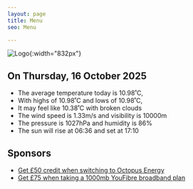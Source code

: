 ```yaml
---
layout: page
title: Menu
seo: Menu

---
```


![Logo](/images/logo.jpg){:width="832px"}

<!-- weather_marker starts -->
## On Thursday, 16 October 2025

- The average temperature today is 10.98˚C,
- With highs of 10.98˚C and lows of 10.98˚C,
- It may feel like 10.38˚C with broken clouds
- The wind speed is 1.33m/s and visibility is 10000m
- The pressure is 1027hPa and humidity is 86%
- The sun will rise at 06:36 and set at 17:10

<!-- weather_marker ends -->

## Sponsors

- [Get £50 credit when switching to Octopus Energy](https://bit.ly/3oD1nnS)
- [Get £75 when taking a 1000mb YouFibre broadband plan](https://aklam.io/91zWhU?)
